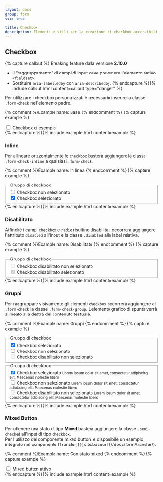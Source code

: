 ```yaml
---
layout: docs
group: form
toc: true

title: Checkbox
description: Elementi e stili per la creazione di checkbox accessibili.
---
```


## Checkbox

{% capture callout %}
Breaking feature dalla versione **2.10.0**

- Il "raggruppamento" di campi di input deve prevedere l'elemento nativo `<fieldset>`. 
- Sostituire `aria-labelledby` con `aria-describedby`.
{% endcapture %}{% include callout.html content=callout type="danger" %}

Per utilizzare i checkbox personalizzati è necessario inserire la classe `.form-check` nell'elemento padre.

{% comment %}Example name: Base {% endcomment %}
{% capture example %}
<div>
  <div class="form-check">
    <input id="checkbox1" type="checkbox">
    <label for="checkbox1">Checkbox di esempio</label>
  </div>
</div>
{% endcapture %}{% include example.html content=example %}

### Inline

Per allineare orizzontalmente le `checkbox` basterà aggiungere la classe `.form-check-inline` a qualsiasi `.form-check`.

{% comment %}Example name: In linea {% endcomment %}
{% capture example %}
<fieldset>
  <legend>Gruppo di checkbox</legend>
  <div class="form-check form-check-inline">
    <input id="checkbox2" type="checkbox">
    <label for="checkbox2">Checkbox non selezionato</label>
  </div>
  <div class="form-check form-check-inline">
    <input id="checkbox3" type="checkbox" checked="checked">
    <label for="checkbox3">Checkbox selezionato</label>
  </div>
</fieldset>
{% endcapture %}{% include example.html content=example %}

### Disabilitato

Affinché i campi `checkbox` e `radio` risultino disabilitati occorrerà aggiungere l'attributo `disabled` all'input e la classe `.disabled` alla label relativa.

{% comment %}Example name: Disabilitato {% endcomment %}
{% capture example %}
<fieldset>
  <legend>Gruppo di checkbox</legend>
  <div class="form-check">
    <input id="checkbox4" type="checkbox" disabled>
    <label for="checkbox4" class="disabled">Checkbox disabilitato non selezionato</label>
  </div>
  <div class="form-check">
    <input id="checkbox5" type="checkbox" disabled checked="checked">
    <label for="checkbox5" class="disabled">Checkbox disabilitato selezionato</label>
  </div>
</fieldset>
{% endcapture %}{% include example.html content=example %}

### Gruppi

Per raggruppare visivamente gli elementi `checkbox` occorrerà aggiungere al `.form-check` la classe `.form-check-group`. L'elemento grafico di spunta verrà allineato alla destra del contenuto testuale.

{% comment %}Example name: Gruppi {% endcomment %}
{% capture example %}
<div>
  <div class="row">
    <fieldset class="col-5">
      <legend>Gruppo di checkbox</legend>
      <div class="form-check form-check-group">
        <input id="checkbox6" type="checkbox" checked="checked">
        <label for="checkbox6">Checkbox selezionato</label>
      </div>
      <div class="form-check form-check-group">
        <input id="checkbox7" type="checkbox">
        <label for="checkbox7">Checkbox non selezionato</label>
      </div>
      <div class="form-check form-check-group">
        <input id="checkbox8" type="checkbox" disabled="disabled">
        <label for="checkbox8" class="disabled">Checkbox disabilitato non selezionato</label>
      </div>
    </fieldset>
    <div class="col-2"></div>
    <fieldset class="col-5">
      <legend>Gruppo di checkbox</legend>
      <div class="form-check form-check-group">
        <input id="checkbox9" type="checkbox" aria-describedby="checkbox9-help" checked="checked">
        <label for="checkbox9">Checkbox selezionato</label>
        <small id="checkbox9-help" class="form-text">Lorem ipsum dolor sit amet, consectetur adipiscing elit. Maecenas molestie libero</small>
      </div>
      <div class="form-check form-check-group">
        <input id="checkbox10" type="checkbox" aria-describedby="checkbox10-help">
        <label for="checkbox10">Checkbox non selezionato</label>
        <small id="checkbox10-help" class="form-text">Lorem ipsum dolor sit amet, consectetur adipiscing elit. Maecenas molestie libero</small>
      </div>
      <div class="form-check form-check-group">
        <input id="checkbox11" type="checkbox" aria-describedby="checkbox11-help" disabled="disabled">
        <label for="checkbox11" class="disabled">Checkbox disabilitato non selezionato</label>
        <small id="checkbox11-help" class="form-text">Lorem ipsum dolor sit amet, consectetur adipiscing elit. Maecenas molestie libero</small>
      </div>
    </fieldset>
  </div>
</div>
{% endcapture %}{% include example.html content=example %}

### Mixed Button

Per ottenere una stato di tipo **Mixed** basterà aggiungere la classe `.semi-checked` all'input di tipo `checkbox`.<br>
Per l'utilizzo del componente mixed button, è disponibile un esempio integrato nel componente [Transfer]({{ site.baseurl }}/docs/form/transfer/).

{% comment %}Example name: Con stato mixed {% endcomment %}
{% capture example %}
<div>
  <div class="row">
    <div class="col-12">
      <div class="form-check">
        <input id="checkbox12" type="checkbox" class="semi-checked">
        <label for="checkbox12">Mixed button attivo</label>
      </div>
    </div>
  </div>
</div>
{% endcapture %}{% include example.html content=example %}
